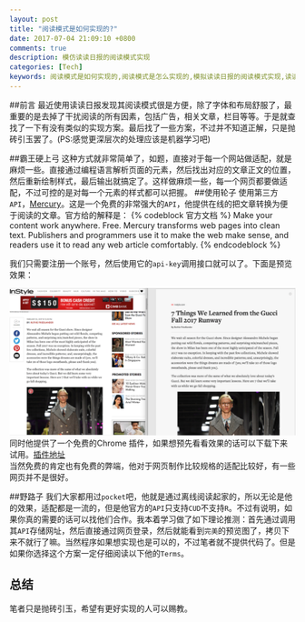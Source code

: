 ```yaml
---
layout: post
title: "阅读模式是如何实现的?"
date: 2017-07-04 21:09:10 +0800
comments: true
description: 模仿读读日报的阅读模式实现
categories: [Tech]
keywords: 阅读模式是如何实现的,阅读模式是怎么实现的,模拟读读日报的阅读模式实现,读读日报的阅读模式实现
---
```

##前言
最近使用读读日报发现其阅读模式很是方便，除了字体和布局舒服了，最重要的是去掉了干扰阅读的所有因素，包括广告，相关文章，栏目等等。于是就查找了一下有没有类似的实现方案。最后找了一些方案，不过并不知道正解，只是抛砖引玉罢了。(PS:感觉更深层次的处理应该是机器学习吧)
<!-- more -->
##霸王硬上弓
这种方式就非常简单了，如题，直接对于每一个网站做适配，就是麻烦一些。直接通过编程语言解析页面的元素，然后找出对应的文章正文的位置，然后重新绘制样式，最后输出就搞定了。这样做麻烦一些，每一个网页都要做适配，不过可控的是对每一个元素的样式都可以把握。
##使用轮子
使用第三方`API`，[Mercury](https://mercury.postlight.com/)。这是一个免费的非常强大的`API`，他提供在线的把文章转换为便于阅读的文章。官方给的解释是：
{% codeblock 官方文档 %}
Make your content work anywhere. Free.
Mercury transforms web pages into clean text. 
Publishers and programmers use it to make the web make sense, 
and readers use it to read any web article comfortably.
{% endcodeblock %}

我们只需要注册一个账号，然后使用它的`api-key`调用接口就可以了。下面是预览效果：

![article-readable-preview](/images/posts/article-readable-preview.png)  
同时他提供了一个免费的Chrome 插件，如果想预先看看效果的话可以下载下来试用。[插件地址](https://chrome.google.com/webstore/detail/oknpjjbmpnndlpmnhmekjpocelpnlfdi)   
当然免费的肯定也有免费的弊端，他对于网页制作比较规格的适配比较好，有一些网页并不是很好。

##野路子
我们大家都用过`pocket`吧，他就是通过离线阅读起家的，所以无论是他的效果，适配都是一流的，但是他官方的`API`只支持`CUD`不支持`R`。不过有说明，如果你真的需要的话可以找他们合作。我本着学习做了如下理论推测：首先通过调用其`API`存储网址，然后直接通过网页登录，然后就能看到`完美`的预览图了，拷贝下来不就行了嘛。当然程序如果想实现也是可以的，不过笔者就不提供代码了。但是如果你选择这个方案一定仔细阅读以下他的`Terms`。

## 总结
笔者只是抛砖引玉，希望有更好实现的人可以赐教。
